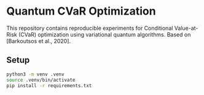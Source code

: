 # Quantum CVaR Optimization

This repository contains reproducible experiments for Conditional Value-at-Risk (CVaR) optimization using variational quantum algorithms. Based on [Barkoutsos et al., 2020].

## Setup
```bash
python3 -m venv .venv
source .venv/bin/activate
pip install -r requirements.txt